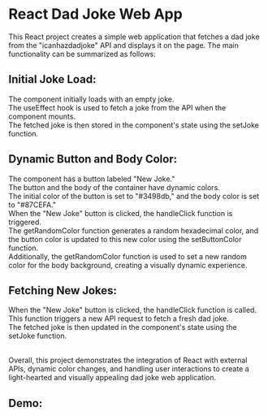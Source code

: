 <h1>React Dad Joke Web App</h1>

This React project creates a simple web application that fetches a dad joke from the "icanhazdadjoke" API and displays it on the page. The main functionality can be summarized as follows:

## Initial Joke Load:

The component initially loads with an empty joke.</br>
The useEffect hook is used to fetch a joke from the API when the component mounts.</br>
The fetched joke is then stored in the component's state using the setJoke function.

## Dynamic Button and Body Color:

The component has a button labeled "New Joke."</br>
The button and the body of the container have dynamic colors.</br>
The initial color of the button is set to "#3498db," and the body color is set to "#87CEFA."</br>
When the "New Joke" button is clicked, the handleClick function is triggered.</br>
The getRandomColor function generates a random hexadecimal color, and the button color is updated to this new color using the setButtonColor function.</br>
Additionally, the getRandomColor function is used to set a new random color for the body background, creating a visually dynamic experience.

## Fetching New Jokes:

When the "New Joke" button is clicked, the handleClick function is called.</br>
This function triggers a new API request to fetch a fresh dad joke.</br>
The fetched joke is then updated in the component's state using the setJoke function.</br></br>


Overall, this project demonstrates the integration of React with external APIs, dynamic color changes, and handling user interactions to create a light-hearted and visually appealing dad joke web application.

## Demo:

